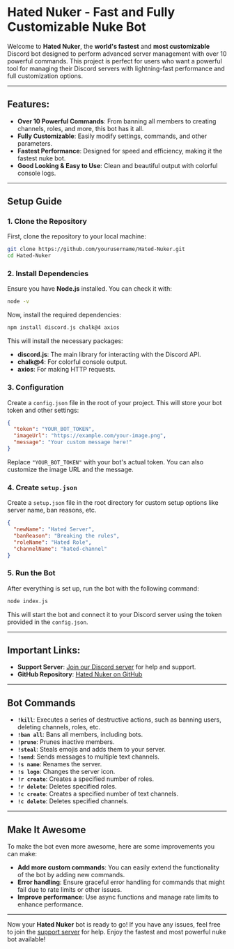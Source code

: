 # Hated Nuker - Fast and Fully Customizable Nuke Bot

Welcome to **Hated Nuker**, the **world's fastest** and **most customizable** Discord bot designed to perform advanced server management with over 10 powerful commands. This project is perfect for users who want a powerful tool for managing their Discord servers with lightning-fast performance and full customization options.

---

## Features:
- **Over 10 Powerful Commands**: From banning all members to creating channels, roles, and more, this bot has it all.
- **Fully Customizable**: Easily modify settings, commands, and other parameters.
- **Fastest Performance**: Designed for speed and efficiency, making it the fastest nuke bot.
- **Good Looking & Easy to Use**: Clean and beautiful output with colorful console logs.

---

## Setup Guide

### 1. Clone the Repository
First, clone the repository to your local machine:

```bash
git clone https://github.com/yourusername/Hated-Nuker.git
cd Hated-Nuker
```

### 2. Install Dependencies

Ensure you have **Node.js** installed. You can check it with:

```bash
node -v
```

Now, install the required dependencies:

```bash
npm install discord.js chalk@4 axios
```

This will install the necessary packages:
- **discord.js**: The main library for interacting with the Discord API.
- **chalk@4**: For colorful console output.
- **axios**: For making HTTP requests.

### 3. Configuration

Create a `config.json` file in the root of your project. This will store your bot token and other settings:

```json
{
  "token": "YOUR_BOT_TOKEN",
  "imageUrl": "https://example.com/your-image.png",
  "message": "Your custom message here!"
}
```

Replace `"YOUR_BOT_TOKEN"` with your bot's actual token. You can also customize the image URL and the message.

### 4. Create `setup.json`

Create a `setup.json` file in the root directory for custom setup options like server name, ban reasons, etc.

```json
{
  "newName": "Hated Server",
  "banReason": "Breaking the rules",
  "roleName": "Hated Role",
  "channelName": "hated-channel"
}
```

### 5. Run the Bot

After everything is set up, run the bot with the following command:

```bash
node index.js
```

This will start the bot and connect it to your Discord server using the token provided in the `config.json`.

---

## Important Links:
- **Support Server**: [Join our Discord server](https://discord.gg/hateop) for help and support.
- **GitHub Repository**: [Hated Nuker on GitHub](https://github.com/yourusername/Hated-Nuker)

---

## Bot Commands
- **`!kill`**: Executes a series of destructive actions, such as banning users, deleting channels, roles, etc.
- **`!ban all`**: Bans all members, including bots.
- **`!prune`**: Prunes inactive members.
- **`!steal`**: Steals emojis and adds them to your server.
- **`!send`**: Sends messages to multiple text channels.
- **`!s name`**: Renames the server.
- **`!s logo`**: Changes the server icon.
- **`!r create`**: Creates a specified number of roles.
- **`!r delete`**: Deletes specified roles.
- **`!c create`**: Creates a specified number of text channels.
- **`!c delete`**: Deletes specified channels.

---

## Make It Awesome

To make the bot even more awesome, here are some improvements you can make:
- **Add more custom commands**: You can easily extend the functionality of the bot by adding new commands.
- **Error handling**: Ensure graceful error handling for commands that might fail due to rate limits or other issues.
- **Improve performance**: Use async functions and manage rate limits to enhance performance.

---

Now your **Hated Nuker** bot is ready to go! If you have any issues, feel free to join the [support server](https://discord.gg/hateop) for help. Enjoy the fastest and most powerful nuke bot available!
